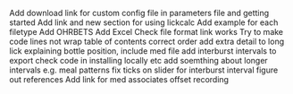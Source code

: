 Add download link for custom config file in parameters file and getting started
Add link and new section for using lickcalc
Add example for each filetype
Add OHRBETS
Add Excel
Check file format link works
Try to make code lines not wrap
table of contents correct order
add extra detail to long lick explaining bottle position, include med file
add interburst intervals to export
check code in installing locally etc
add soemthing about longer intervals e.g. meal patterns
fix ticks on slider for interburst interval
figure out references
Add link for med associates offset recording


